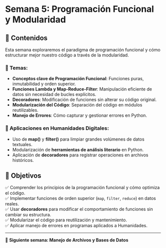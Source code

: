 # Semana 5: Programación Funcional y Modularidad  

## 📌 Contenidos  
Esta semana exploraremos el paradigma de programación funcional y cómo estructurar mejor nuestro código a través de la modularidad.  

### 📖 Temas:
- **Conceptos clave de Programación Funcional**: Funciones puras, inmutabilidad y orden superior.
- **Funciones Lambda y Map-Reduce-Filter**: Manipulación eficiente de datos sin necesidad de bucles explícitos.
- **Decoradores**: Modificación de funciones sin alterar su código original.
- **Modularización del Código**: Separación del código en módulos reutilizables.
- **Manejo de Errores**: Cómo capturar y gestionar errores en Python.

### 📌 Aplicaciones en Humanidades Digitales:
- Uso de **map()** y **filter()** para limpiar grandes volúmenes de datos textuales.
- Modularización de **herramientas de análisis literario** en Python.
- Aplicación de **decoradores** para registrar operaciones en archivos históricos.

## 🎯 **Objetivos**  
✅ Comprender los principios de la programación funcional y cómo optimiza el código.  
✅ Implementar funciones de orden superior (`map`, `filter`, `reduce`) en datos reales.  
✅ Usar **decoradores** para modificar el comportamiento de funciones sin cambiar su estructura.  
✅ Modularizar el código para reutilización y mantenimiento.  
✅ Aplicar manejo de errores en programas aplicados a Humanidades.  

---
📌 **Siguiente semana: Manejo de Archivos y Bases de Datos**  
  


